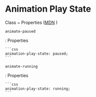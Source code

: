<!-- markdownlint-disable MD033 -->

# Animation Play State

Class
~ Properties ([MDN](https://developer.mozilla.org/en-US/docs/Web/CSS/animation-play-state) <external-link-icon />)

`animate-paused`

: Properties

    ```css
    animation-play-state: paused;
    ```

`animate-running`

: Properties

    ```css
    animation-play-state: running;
    ```
